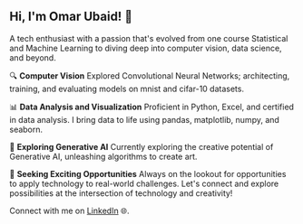 
## Hi, I'm Omar Ubaid! 👋 
A tech enthusiast with a passion that's evolved from one course Statistical and Machine Learning to diving deep into computer vision, data science, and beyond.

🔍 **Computer Vision**
Explored Convolutional Neural Networks; architecting, training, and evaluating models on mnist and cifar-10 datasets.

📊 **Data Analysis and Visualization**
Proficient in Python, Excel, and certified in data analysis. I bring data to life using pandas, matplotlib, numpy, and seaborn.

🧠 **Exploring Generative AI**
Currently exploring the creative potential of Generative AI, unleashing algorithms to create art.

🚀 **Seeking Exciting Opportunities**
Always on the lookout for opportunities to apply technology to real-world challenges. Let's connect and explore possibilities at the intersection of technology and creativity!

Connect with me on [LinkedIn](https://www.linkedin.com/in/omar-ubaid) 🌐.
